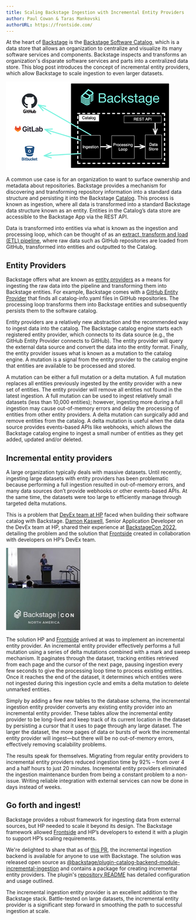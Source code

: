 ```yaml
---
title: Scaling Backstage Ingestion with Incremental Entity Providers
author: Paul Cowan & Taras Mankovski
authorURL: https://frontside.com/
---
```


At the heart of [Backstage](https://backstage.io/) is the [Backstage Software Catalog](https://backstage.io/docs/features/software-catalog/software-catalog-overview), which is a data store that allows an organization to centralize and visualize its many software services and components. Backstage inspects and transforms an organization's disparate software services and parts into a centralized data store. This blog post introduces the concept of incremental entity providers, which allow Backstage to scale ingestion to even larger datasets.

![catalog pipeline](assets/2023-01-31/catalog-pipeline.png)

<!--truncate-->

A common use case is for an organization to want to surface ownership and metadata about repositories. Backstage provides a mechanism for discovering and transforming repository information into a standard data structure and persisting it into the Backstage [Catalog](https://backstage.io/docs/features/software-catalog/software-catalog-overview). This process is known as ingestion, where all data is transformed into a standard Backstage data structure known as an entity. Entities in the Catalog’s data store are accessible to the Backstage App via the REST API.

Data is transformed into entities via what is known as the ingestion and processing loop, which can be thought of as an [extract, transform and load (ETL) pipeline](https://en.wikipedia.org/wiki/Extract,_transform,_load), where raw data such as GitHub repositories are loaded from GitHub, transformed into entities and outputted to the Catalog.

## Entity Providers

Backstage offers what are known as [entity providers](https://backstage.io/docs/features/software-catalog/life-of-an-entity) as a means for ingesting the raw data into the pipeline and transforming them into Backstage entities. For example, Backstage comes with a [GitHub Entity Provider](https://backstage.io/docs/reference/plugin-catalog-backend-module-github) that finds all catalog-info.yaml files in GitHub repositories. The processing loop transforms them into Backstage entities and subsequently persists them to the software catalog.

Entity providers are a relatively new abstraction and the recommended way to ingest data into the catalog. The Backstage catalog engine starts each registered entity provider, which connects to its data source (e.g., the GitHub Entity Provider connects to GitHub). The entity provider will query the external data source and convert the data into the entity format. Finally, the entity provider issues what is known as a mutation to the catalog engine. A mutation is a signal from the entity provider to the catalog engine that entities are available to be processed and stored.

A mutation can be either a full mutation or a delta mutation. A full mutation replaces all entities previously ingested by the entity provider with a new set of entities. The entity provider will remove all entities not found in the latest ingestion. A full mutation can be used to ingest relatively small datasets (less than 10,000 entities); however, ingesting more during a full ingestion may cause out-of-memory errors and delay the processing of entities from other entity providers. A delta mutation can surgically add and remove entities from the catalog. A delta mutation is useful when the data source provides events-based APIs like webhooks, which allows the Backstage catalog engine to ingest a small number of entities as they get added, updated and/or deleted.

## Incremental entity providers

A large organization typically deals with massive datasets. Until recently, ingesting large datasets with entity providers has been problematic because performing a full ingestion resulted in out-of-memory errors, and many data sources don’t provide webhooks or other events-based APIs. At the same time, the datasets were too large to efficiently manage through targeted delta mutations.

This is a problem that [DevEx team at HP](http://hp.com) faced when building their software catalog with Backstage. [Damon Kaswell](https://github.com/dekoding), Senior Application Developer on the DevEx team at HP, shared their experience at [BackstageCon 2022](https://www.youtube.com/watch?v=5qHyZntKXRU&list=PLj6h78yzYM2OKySsTuiip3BqmdYZQRnSf&index=13), detailing the problem and the solution that [Frontside](https://frontside.com/) created in collaboration with developers on HP’s DevEx team.

![Damon Kaswell](assets/2023-01-31/damon.jpg)

The solution HP and [Frontside](https://frontside.com/) arrived at was to implement an incremental entity provider. An incremental entity provider effectively performs a full mutation using a series of delta mutations combined with a mark and sweep mechanism. It paginates through the dataset, tracking entities retrieved from each page and the cursor of the next page, pausing ingestion every few seconds to give the processing loop time to process existing entities. Once it reaches the end of the dataset, it determines which entities were not ingested during this ingestion cycle and emits a delta mutation to delete unmarked entities.

Simply by adding a few new tables to the database schema, the incremental ingestion entity provider converts any existing entity provider into an incremental entity provider. These tables allow the incremental entity provider to be long-lived and keep track of its current location in the dataset by persisting a cursor that it uses to page through any large dataset. The larger the dataset, the more pages of data or bursts of work the incremental entity provider will ingest—but there will be no out-of-memory errors, effectively removing scalability problems.

The results speak for themselves. Migrating from regular entity providers to incremental entity providers reduced ingestion time by 92% – from over 4 and a half hours to just 20 minutes. Incremental entity providers eliminated the ingestion maintenance burden from being a constant problem to a non-issue. Writing reliable integration with external services can now be done in days instead of weeks.

## Go forth and ingest!

Backstage provides a robust framework for ingesting data from external sources, but HP needed to scale it beyond its design. The Backstage framework allowed [Frontside](https://frontside.com/) and HP’s developers to extend it with a plugin to support HP’s scaling requirements.

We're delighted to share that as of [this PR](https://github.com/backstage/backstage/pull/14356), the incremental ingestion backend is available for anyone to use with Backstage. The solution was released open source as [@backstage/plugin-catalog-backend-module-incremental-ingestion](https://github.com/backstage/backstage/tree/master/plugins/catalog-backend-module-incremental-ingestion#backstageplugin-catalog-backend-module-incremental-ingestion) and contains a package for creating incremental entity providers. The plugin's [repository README](https://github.com/backstage/backstage/tree/master/plugins/catalog-backend-module-incremental-ingestion) has detailed configuration and usage outlined.

The incremental ingestion entity provider is an excellent addition to the Backstage stack. Battle-tested on large datasets, the incremental entity provider is a significant step forward in smoothing the path to successful ingestion at scale.

